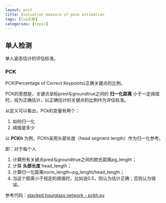 ```yaml
---
layout: post
title: Evaluation measure of pose estimation 
tags: [lua文章]
categories: [topic]
---
```

## 单人检测

单人姿态估计的评估标准。

### PCK

PCK(Percentage of Correct Keypoints)正确关键点的比例。

PCK的思想是，关键点坐标pred与groundtrue之间的 **归一化距离** 小于一定阈值时，视为正确估计，以正确估计的关键点的比例作为评估标准。

从定义可以看出，PCk的变量有两个：

  1. 如何归一化
  2. 阈值是多少

以 **PCKh** 为例，PCKh采用头部长度（head segment length）作为归一化参考。

即：对于每个人

  1. 计算所有关键点pred与groundtrue之间的欧氏距离pg_length；
  2. 计算 **头部长度** head_length；
  3. 计算归一化距离norm_length=pg_lenght/head_length；
  4. 当这个距离小于规定的阈值时，比如说0.5，则认为估计正确；否则认为错误。

参考代码：[stacked hourglass network -
pckh.py](https://github.com/yuanyuanli85/Stacked_Hourglass_Network_Keras/blob/master/src/eval/pckh.py)